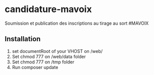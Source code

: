 # candidature-mavoix
Soumission et publication des inscriptions au tirage au sort #MAVOIX

## Installation
1. set documentRoot of your VHOST on /web/
1. Set chmod 777 on /web/data folder
1. Set chmod 777 on /tmp folder
1. Run composer update






